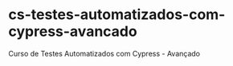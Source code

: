 # cs-testes-automatizados-com-cypress-avancado
 Curso de Testes Automatizados com Cypress - Avançado
